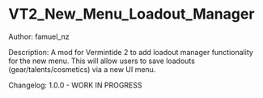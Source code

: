 # VT2_New_Menu_Loadout_Manager
Author: 
famuel_nz

Description:
A mod for Vermintide 2 to add loadout manager functionality for the new menu.
This will allow users to save loadouts (gear/talents/cosmetics) via a new UI menu.

Changelog:
1.0.0 - WORK IN PROGRESS
